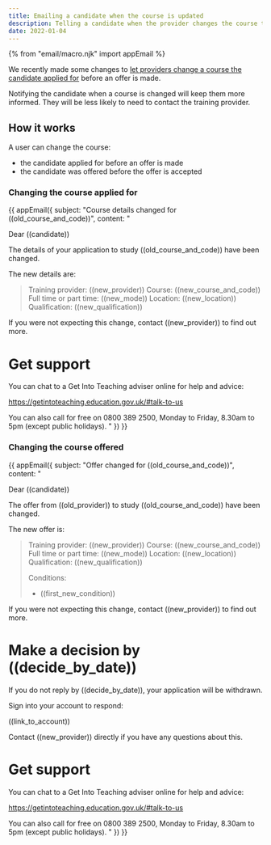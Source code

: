 ```yaml
---
title: Emailing a candidate when the course is updated
description: Telling a candidate when the provider changes the course they applied for or offered
date: 2022-01-04
---
```


{% from "email/macro.njk" import appEmail %}

We recently made some changes to [let providers change a course the candidate applied for](/manage-teacher-training-applications/letting-providers-change-course-before-making-an-offer/) before an offer is made.

Notifying the candidate when a course is changed will keep them more informed. They will be less likely to need to contact the training provider.

## How it works

A user can change the course:

- the candidate applied for before an offer is made
- the candidate was offered before the offer is accepted

### Changing the course applied for

<!-- markdownlint-disable MD025 -->

{{ appEmail({
  subject: "Course details changed for ((old_course_and_code))",
  content: "

Dear ((candidate))

The details of your application to study ((old_course_and_code)) have been changed.

The new details are:

> Training provider: ((new_provider))
> Course: ((new_course_and_code))
> Full time or part time: ((new_mode))
> Location: ((new_location))
> Qualification: ((new_qualification))

If you were not expecting this change, contact ((new_provider)) to find out more.

# Get support

You can chat to a Get Into Teaching adviser online for help and advice:

https://getintoteaching.education.gov.uk/#talk-to-us

You can also call for free on 0800 389 2500, Monday to Friday, 8.30am to 5pm (except public holidays).
  "
}) }}

<!-- markdownlint-enable MD025 -->

### Changing the course offered

<!-- markdownlint-disable MD025 -->

{{ appEmail({
  subject: "Offer changed for ((old_course_and_code))",
  content: "

Dear ((candidate))

The offer from ((old_provider)) to study ((old_course_and_code)) have been changed.

The new offer is:

> Training provider: ((new_provider))
> Course: ((new_course_and_code))
> Full time or part time: ((new_mode))
> Location: ((new_location))
> Qualification: ((new_qualification))
>
> Conditions:
>
> - ((first_new_condition))

If you were not expecting this change, contact ((new_provider)) to find out more.

# Make a decision by ((decide_by_date))

If you do not reply by ((decide_by_date)), your application will be withdrawn.

Sign into your account to respond:

((link_to_account))

Contact ((new_provider)) directly if you have any questions about this.

# Get support

You can chat to a Get Into Teaching adviser online for help and advice:

https://getintoteaching.education.gov.uk/#talk-to-us

You can also call for free on 0800 389 2500, Monday to Friday, 8.30am to 5pm (except public holidays).
  "
}) }}

<!-- markdownlint-enable MD025 -->
